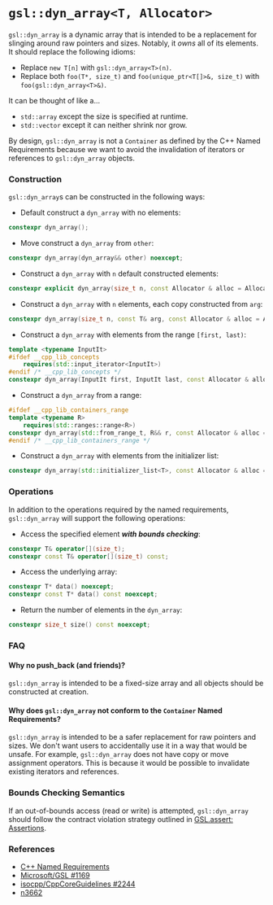<!-- $ pandoc -V geometry:margin=1in -V colorlinks=true -o dyn_array.pdf dyn_array.md --> 

# `gsl::dyn_array<T, Allocator>`

`gsl::dyn_array` is a dynamic array that is intended to be a replacement for slinging
around raw pointers and sizes. Notably, it _owns_ all of its elements. It should replace
the following idioms:

* Replace `new T[n]` with `gsl::dyn_array<T>(n)`.
* Replace both `foo(T*, size_t)` and `foo(unique_ptr<T[]>&, size_t)` with
`foo(gsl::dyn_array<T>&)`.

It can be thought of like a...

* `std::array` except the size is specified at runtime.
* `std::vector` except it can neither shrink nor grow.

By design, `gsl::dyn_array` is not a `Container` as defined by the C++ Named
Requirements because we want to avoid the invalidation of iterators or references to
`gsl::dyn_array` objects.

### Construction
`gsl::dyn_array`s can be constructed in the following ways:

* Default construct a `dyn_array` with no elements:
```c++
constexpr dyn_array();
```

* Move construct a `dyn_array` from `other`:
```c++
constexpr dyn_array(dyn_array&& other) noexcept;
```

* Construct a `dyn_array` with `n` default constructed elements:
```c++
constexpr explicit dyn_array(size_t n, const Allocator & alloc = Allocator());
```

* Construct a `dyn_array` with `n` elements, each copy constructed from `arg`:
```c++
constexpr dyn_array(size_t n, const T& arg, const Allocator & alloc = Allocator());
``` 

* Construct a `dyn_array` with elements from the range `[first, last)`:
```c++
template <typename InputIt>
#ifdef __cpp_lib_concepts
    requires(std::input_iterator<InputIt>)
#endif /* __cpp_lib_concepts */
constexpr dyn_array(InputIt first, InputIt last, const Allocator & alloc = Allocator());
```

* Construct a `dyn_array` from a range:
```c++
#ifdef __cpp_lib_containers_range
template <typename R>
    requires(std::ranges::range<R>)
constexpr dyn_array(std::from_range_t, R&& r, const Allocator & alloc = Allocator());
#endif /* __cpp_lib_containers_range */
```

* Construct a `dyn_array` with elements from the initializer list:
```c++
constexpr dyn_array(std::initializer_list<T>, const Allocator & alloc = Allocator());
```

### Operations
In addition to the operations required by the named requirements, `gsl::dyn_array` will
support the following operations:

* Access the specified element **_with bounds checking_**:
```c++
constexpr T& operator[](size_t);
constexpr const T& operator[](size_t) const;
```

* Access the underlying array:
```c++
constexpr T* data() noexcept;
constexpr const T* data() const noexcept;
```

* Return the number of elements in the `dyn_array`:
```c++
constexpr size_t size() const noexcept;
```

### FAQ

#### Why no push_back (and friends)?
`gsl::dyn_array` is intended to be a fixed-size array and all objects should be
constructed at creation.

#### Why does `gsl::dyn_array` not conform to the `Container` Named Requirements?
`gsl::dyn_array` is intended to be a safer replacement for raw pointers and sizes. We
don't want users to accidentally use it in a way that would be unsafe. For example,
`gsl::dyn_array` does not have copy or move assignment operators. This is because it
would be possible to invalidate existing iterators and references.

### Bounds Checking Semantics
If an out-of-bounds access (read or write) is attempted, `gsl::dyn_array` should follow
the contract violation strategy outlined in [GSL.assert: Assertions](https://isocpp.github.io/CppCoreGuidelines/CppCoreGuidelines#gslassert-assertions).

### References
* [C++ Named Requirements](https://en.cppreference.com/w/cpp/named_req)
* [Microsoft/GSL #1169](https://github.com/microsoft/GSL/issues/1169)
* [isocpp/CppCoreGuidelines #2244](https://github.com/isocpp/CppCoreGuidelines/issues/2244)
* [n3662](http://www.open-std.org/jtc1/sc22/wg21/docs/papers/2013/n3662.html)
